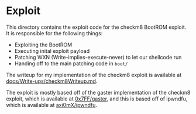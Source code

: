 # Exploit

This directory contains the exploit code for the checkm8 BootROM exploit. It is responsible for the following things:
* Exploiting the BootROM
* Executing inital exploit payload
* Patching WXN (Write-implies-execute-never) to let our shellcode run
* Handing off to the main patching code in `boot/`

The writeup for my implementation of the checkm8 exploit is available at [docs/Write-ups/checkm8Writeup.md](../../docs/Write-ups/checkm8Writeup.md).

The exploit is mostly based off of the gaster implementation of the checkm8 exploit, which is available at [0x7FF/gaster](https://github.com/0x7FF/gaster), and this is based off of ipwndfu, which is available at [axi0mX/ipwndfu](https://github.com/axi0mX/ipwndfu).